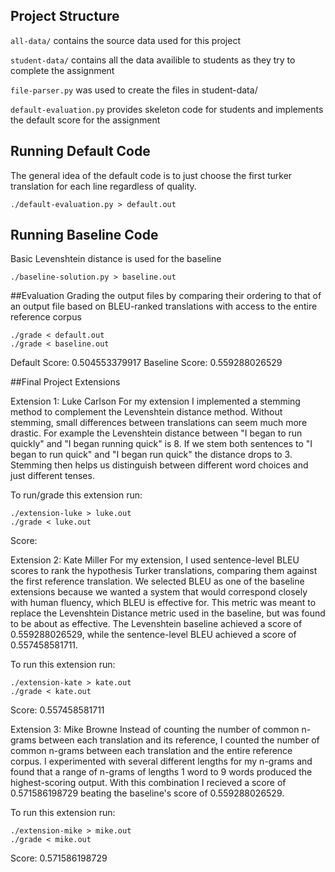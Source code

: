 ## Project Structure
`all-data/` contains the source data used for this project

`student-data/` contains all the data availible to students as they try to complete the assignment

`file-parser.py` was used to create the files in student-data/

`default-evaluation.py` provides skeleton code for students and implements the default score for the assignment

## Running Default Code
The general idea of the default code is to just choose the first turker translation for each line regardless of quality.
```
./default-evaluation.py > default.out
```

## Running Baseline Code
Basic Levenshtein distance is used for the baseline
```
./baseline-solution.py > baseline.out
```

##Evaluation
Grading the output files by comparing their ordering to that of an output file based on BLEU-ranked translations with access to the entire reference corpus
```
./grade < default.out
./grade < baseline.out
```
Default Score: 0.504553379917
Baseline Score: 0.559288026529

##Final Project Extensions

Extension 1: Luke Carlson
For my extension I implemented a stemming method to complement the Levenshtein distance method. Without stemming, small differences between translations can seem much more drastic. For example the Levenshtein distance between "I began to run quickly" and "I began running quick" is 8. If we stem both sentences to "I began to run quick" and "I began run quick" the distance drops to 3. Stemming then helps us distinguish between different word choices and just different tenses.

To run/grade this extension run:
```
./extension-luke > luke.out
./grade < luke.out
```
Score:

Extension 2: Kate Miller
For my extension, I used sentence-level BLEU scores to rank the hypothesis Turker translations, comparing them against the first reference translation. We selected BLEU as one of the baseline extensions because we wanted a system that would correspond closely with human fluency, which BLEU is effective for. This metric was meant to replace the Levenshtein Distance metric used in the baseline, but was found to be about as effective. The Levenshtein baseline achieved a score of 0.559288026529, while the sentence-level BLEU achieved a score of 0.557458581711.

To run this extension run:
```
./extension-kate > kate.out
./grade < kate.out
```
Score: 0.557458581711

Extension 3: Mike Browne
Instead of counting the number of common n-grams between each translation and its reference, I counted the number of common n-grams between each translation and the entire reference corpus. I experimented with several different lengths for my n-grams and found that a range of n-grams of lengths 1 word to 9 words produced the highest-scoring output. With this combination I recieved a score of 0.571586198729 beating the baseline's score of 0.559288026529.

To run this extension run:
```
./extension-mike > mike.out
./grade < mike.out
```
Score: 0.571586198729
